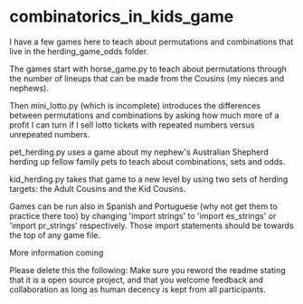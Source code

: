 # combinatorics_in_kids_game
I have a few games here to teach about permutations and combinations that live in the herding_game_odds folder.

The games start with horse_game.py to teach about permutations through the number of lineups that can be made from the Cousins (my nieces and nephews).

Then mini_lotto.py (which is incomplete) introduces the differences between permutations and combinations by asking how much more of a profit I can turn if I sell lotto tickets with repeated numbers versus unrepeated numbers.

pet_herding.py uses a game about my nephew's Australian Shepherd herding up fellow family pets to teach about combinations, sets and odds.

kid_herding.py takes that game to a new level by using two sets of herding targets: the Adult Cousins and the Kid Cousins.

Games can be run also in Spanish and Portuguese (why not get them to practice there too) by changing 'import strings' to 'import es_strings' or 'import pr_strings' respectively. Those import statements should be towards the top of any game file.

More information coming

Please delete this the following: Make sure you reword the readme stating that it is a open source project, and that you welcome feedback and collaboration as long as human decency is kept from all participants.
